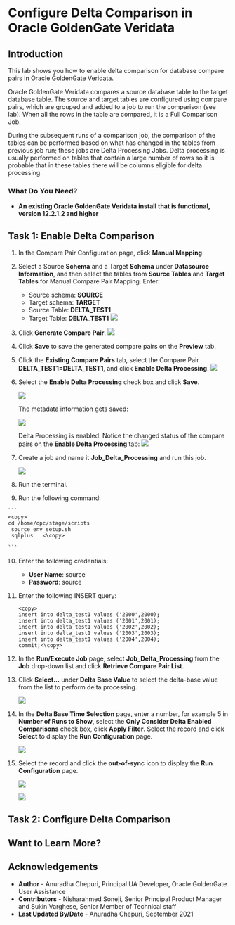 # Configure Delta Comparison in Oracle GoldenGate Veridata

## Introduction
This lab shows you how to enable delta comparison for database compare pairs in Oracle GoldenGate Veridata.

Oracle GoldenGate Veridata compares a source database table to the target database table. The source and target tables are configured using compare pairs, which are grouped and added to a job to run the comparison (see lab). When all the rows in the table are compared, it is a Full Comparison Job.

During the subsequent runs of a comparison job, the comparison of the tables can be performed based on what has changed in the tables from previous job run; these jobs are Delta Processing Jobs. Delta processing is usually performed on tables that contain a large number of rows so it is probable that in these tables there will be columns eligible for delta processing.

### What Do You Need?

+ **An existing Oracle GoldenGate Veridata install that is functional, version 12.2.1.2 and higher**

## Task 1: Enable Delta Comparison
1. In the Compare Pair Configuration page, click **Manual Mapping**.
2. Select a Source **Schema** and a Target **Schema** under **Datasource Information**, and then select the tables from **Source Tables** and **Target Tables** for Manual Compare Pair Mapping.
Enter:
    * Source schema: **SOURCE**
    * Target schema: **TARGET**
    * Source Table: **DELTA_TEST1**
    * Target Table: **DELTA_TEST1**
    ![](./images/1DP.png " ")
3. Click **Generate Compare Pair**.
    ![](./images/2DP.png " ")
4. Click **Save** to save the generated compare pairs on the **Preview** tab.
5. Click the **Existing Compare Pairs** tab, select the Compare Pair **DELTA_TEST1=DELTA_TEST1**, and click **Enable Delta Processing**.
    ![](./images/3DP.png " ")

6. Select the **Enable Delta Processing** check box and click **Save**.

    ![](./images/3DP_selectEnableDelta.png " ")

    The metadata information gets saved:

    ![](./images/5DP.png " ")

    Delta Processing is enabled. Notice the changed status of the compare pairs on the **Enable Delta Processing** tab:
    ![](./images/6DP.png " ")

7.   Create a job and name it **Job_Delta_Processing** and run this job.

     ![](./images/7DP.png " ")

8.   Run the terminal.
9.   Run the following command:

    ```
    <copy>
    cd /home/opc/stage/scripts
     source env_setup.sh
     sqlplus   <\copy>

    ```  
10.  Enter the following credentials:
      * **User Name**: source
      * **Password**: source
11. Enter the following INSERT query:

      ```
      <copy>
      insert into delta_test1 values ('2000',2000);
      insert into delta_test1 values ('2001',2001);
      insert into delta_test1 values ('2002',2002);
      insert into delta_test1 values ('2003',2003);
      insert into delta_test1 values ('2004',2004);
      commit;<\copy>
     ```
8.   In the **Run/Execute Job** page, select **Job_Delta_Processing** from the **Job** drop-down list and click **Retrieve Compare Pair List**.

9. Click **Select...** under **Delta Base Value** to select the delta-base value from the list to perform delta processing.

      ![](./images/8DP.png " ")

10. In the **Delta Base Time Selection** page, enter a number, for example 5 in **Number of Runs to Show**, select the **Only Consider Delta Enabled Comparisons** check box, click **Apply Filter**. Select the record and click **Select** to display the **Run Configuration** page.

      ![](./images/9DP.png " ")

11. Select the record and click the **out-of-sync** icon to display the **Run Configuration** page.


      ![](./images/10DP.png " ")

      ![](./images/11DP.png " ")


## Task 2: Configure Delta Comparison



## Want to Learn More?



## Acknowledgements
* **Author** - Anuradha Chepuri, Principal UA Developer, Oracle GoldenGate User Assistance
* **Contributors** -  Nisharahmed Soneji, Senior Principal Product Manager and Sukin Varghese, Senior Member of Technical staff
* **Last Updated By/Date** - Anuradha Chepuri, September 2021
